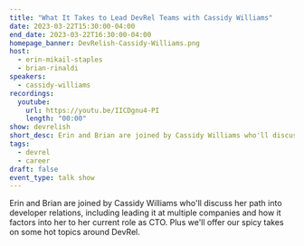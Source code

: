 ```yaml
---
title: "What It Takes to Lead DevRel Teams with Cassidy Williams"
date: 2023-03-22T15:30:00-04:00
end_date: 2023-03-22T16:30:00-04:00
homepage_banner: DevRelish-Cassidy-Williams.png
host: 
  - erin-mikail-staples
  - brian-rinaldi
speakers:
  - cassidy-williams
recordings:
  youtube:
    url: https://youtu.be/IICDgnu4-PI
    length: "00:00"
show: devrelish
short_desc: Erin and Brian are joined by Cassidy Williams who'll discuss her path into developer relations, including leading it at multiple companies.
tags:
  - devrel
  - career
draft: false
event_type: talk show
---
```


Erin and Brian are joined by Cassidy Williams who'll discuss her path into developer relations, including leading it at multiple companies and how it factors into her to her current role as CTO. Plus we'll offer our spicy takes on some hot topics around DevRel.